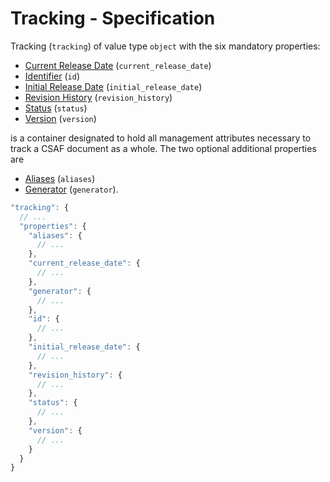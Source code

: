 # Tracking - Specification

Tracking (`tracking`) of value type `object` with the six mandatory properties:

* [Current Release Date](tracking/current_release_date-spec.en.md) (`current_release_date`)
* [Identifier](tracking/id-spec.en.md) (`id`)
* [Initial Release Date](tracking/initial_release_date-spec.en.md) (`initial_release_date`)
* [Revision History](tracking/revision_history-spec.en.md) (`revision_history`)
* [Status](tracking/status-spec.en.md) (`status`)
* [Version](tracking/version-spec.en.md) (`version`)

is a container designated to hold all management attributes necessary to track a CSAF document as a whole. The two optional additional properties are

* [Aliases](tracking/aliases-spec.en.md) (`aliases`)
* [Generator](tracking/generator-spec.en.md) (`generator`).

```javascript
"tracking": {
  // ...
  "properties": {
    "aliases": {
      // ...
    },
    "current_release_date": {
      // ...
    },
    "generator": {
      // ...
    },
    "id": {
      // ...
    },
    "initial_release_date": {
      // ...
    },
    "revision_history": {
      // ...
    },
    "status": {
      // ...
    },
    "version": {
      // ...
    }
  }
}
```
